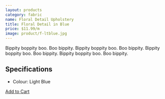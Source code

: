 ```yaml
---
layout: products
category: fabric
name: Floral Detail Upholstery
title: Floral Detail in Blue
price: $11.99/m
image: product/f-ltblue.jpg
---
```


Bippity boppity boo. Boo bippity. Bippity boppity boo. Boo bippity. Bippity boppity boo. Boo bippity. Bippity boppity boo. Boo bippity.

## Specifications

- Colour: Light Blue

<a class="btn-alt milli" href="{{site.baseurl}}/cart/">Add to Cart</a>